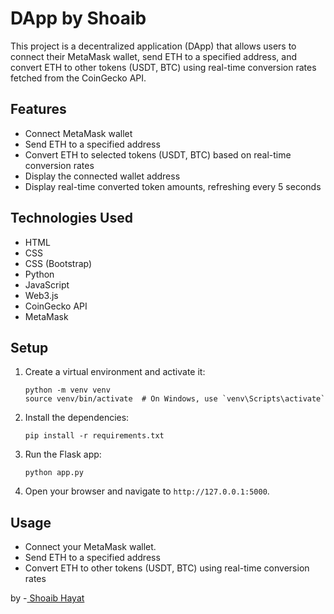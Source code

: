 # DApp by Shoaib
This project is a decentralized application (DApp) that allows users to connect their MetaMask wallet, send ETH to a specified address, and convert ETH to other tokens (USDT, BTC) using real-time conversion rates fetched from the CoinGecko API.

## Features

- Connect MetaMask wallet
- Send ETH to a specified address
- Convert ETH to selected tokens (USDT, BTC) based on real-time conversion rates
- Display the connected wallet address
- Display real-time converted token amounts, refreshing every 5 seconds

## Technologies Used
- HTML  
- CSS     
- CSS (Bootstrap)
- Python    
- JavaScript 
- Web3.js 
- CoinGecko API  
- MetaMask  

## Setup

1. Create a virtual environment and activate it:
    ```
    python -m venv venv
    source venv/bin/activate  # On Windows, use `venv\Scripts\activate`
    ```

2. Install the dependencies:
    ```
    pip install -r requirements.txt
    ```

3. Run the Flask app:
    ```
    python app.py
    ```

4. Open your browser and navigate to `http://127.0.0.1:5000`.

## Usage
- Connect your MetaMask wallet.
- Send ETH to a specified address
- Convert ETH to other tokens (USDT, BTC) using real-time conversion rates

<div class="badge-base LI-profile-badge" data-locale="en_US" data-size="large" data-theme="dark" data-type="HORIZONTAL" data-vanity="iamshoaibhayat" data-version="v1">by -<a class="badge-base__link LI-simple-link" href="https://pk.linkedin.com/in/iamshoaibhayat?trk=profile-badge"> Shoaib Hayat</a></div>
              
              



